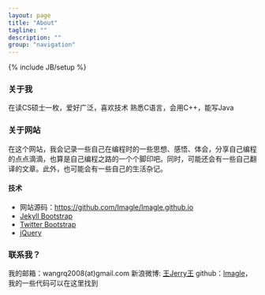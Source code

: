 ```yaml
---
layout: page
title: "About"
tagline: ""
description: ""
group: "navigation"
---
```

{% include JB/setup %}

### 关于我

在读CS硕士一枚，爱好广泛，喜欢技术
熟悉C语言，会用C++，能写Java


### 关于网站

在这个网站，我会记录一些自己在编程时的一些思想、感悟、体会，分享自己编程的点点滴滴，也算是自己编程之路的一个个脚印吧。同时，可能还会有一些自己翻译的文章。此外，也可能会有一些自己的生活杂记。

#### 技术

* 网站源码：https://github.com/Imagle/Imagle.github.io
* [Jekyll Bootstrap][]
* [Twitter Bootstrap][]
* [jQuery][]

### 联系我？

我的邮箱：wangrq2008(at)gmail.com
新浪微博: [王Jerry王][weibo] 
github：[Imagle][github]，我的一些代码可以在这里找到  

[weibo]: http://weibo.com/rqqrwang
[github]: http://github.com/Imagle
[Jekyll Bootstrap]: http://jekyllbootstrap.com "The Definitive Jekyll Blogging Framework"
[Twitter Bootstrap]: http://twitter.github.com/bootstrap/
[jQuery]: http://jquery.com
